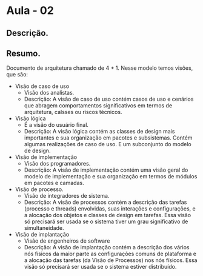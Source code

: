 # Aula - 02

## Descrição.

## Resumo.

Documento de arquitetura chamado de 4 + 1.
Nesse modelo temos visões, que são:

  - Visão de caso de uso
    - Visão dos analistas.
    - Descrição: A visão de caso de uso contém casos de uso e cenários que abragem comportamentos significativos em termos de arquitetura, calsses ou riscos técnicos.
  - Visão lógica
      - É a visão do usuário final.
      - Descrição: A visão lógica contém as classes de design mais importantes e sua organização em pacotes e subsistemas. Contém algumas realizações de caso de uso. E um subconjunto do modelo de design.
  - Visão de implementação
    - Visão dos programadores.
    - Descrição: A visão de implementação contém uma visão geral do modelo de implementação e sua organização em termos de módulos em pacotes e camadas.
  - Visão de processo.
    - Visão de integradores de sistema.
    - Descrição: A visão de processos contém a descrição das tarefas (processo e threads) envolvidas, suas interações e configurações, e a alocação dos objetos e classes de design em tarefas. Essa visão só precisará ser usada se o sistema tiver um grau significativo de simultaneidade.
  - Visão de implantação
    - Visão de engenheiros de software
    - Descrição: A visão de implantação contém a descrição dos vários nós físicos da maior parte as configurações comuns de plataforma e a alocação das tarefas (da Visão de Processos) nos nós físicos. Essa visão só precisará ser usada se o sistema estiver distribuído.

